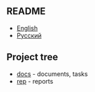 ## README

- [English](README.md)
- [Русский](README-ru.md)

## Project tree

- [docs](docs) - documents, tasks
- [rep](rep) - reports
